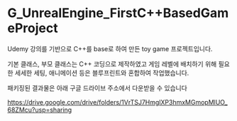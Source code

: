 # G_UnrealEngine_FirstC++BasedGameProject
Udemy 강의를 기반으로 C++를 base로 하여 만든 toy game 프로젝트입니다.  

기본 클래스, 부모 클래스는 C++ 코딩으로 제작하였고 게임 레벨에 배치하기 위해 필요한 세세한 세팅, 애니메이션 등은 블루프린트와 혼합하여 작업했습니다.  

패키징된 결과물은 아래 구글 드라이브 주소에서 다운받을 수 있습니다  

https://drive.google.com/drive/folders/1VrTSJ7HmglXP3hmxMGmopMlUO_68ZMcu?usp=sharing
